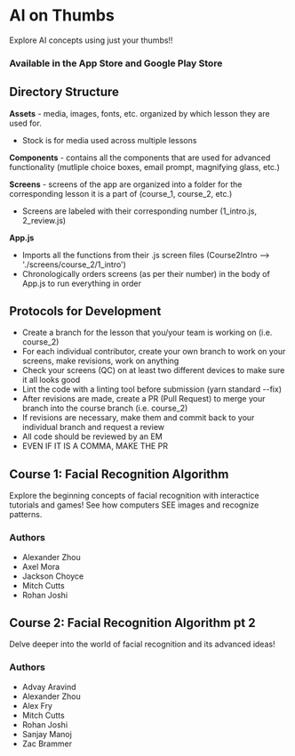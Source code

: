 # **AI on Thumbs**
Explore AI concepts using just your thumbs!!

### Available in the App Store and Google Play Store

## **Directory Structure**
**Assets** - media, images, fonts, etc. organized by which lesson they are used for. 
* Stock is for media used across multiple lessons

**Components** - contains all the components that are used for advanced functionality (mutliple choice boxes, email prompt, magnifying glass, etc.)

**Screens** - screens of the app are organized into a folder for the corresponding lesson it is a part of (course_1, course_2, etc.)
* Screens are labeled with their corresponding number (1_intro.js, 2_review.js)

**App.js**
* Imports all the functions from their .js screen files (Course2Intro  --> './screens/course_2/1_intro')
* Chronologically orders screens (as per their number) in the body of App.js to run everything in order

## **Protocols for Development**
* Create a branch for the lesson that you/your team is working on (i.e. course_2)
* For each individual contributor, create your own branch to work on your screens, make revisions, work on anything
* Check your screens (QC) on at least two different devices to make sure it all looks good
* Lint the code with a linting tool before submission (yarn standard --fix)
* After revisions are made, create a PR (Pull Request) to merge your branch into the course branch (i.e. course_2)
* If revisions are necessary, make them and commit back to your individual branch and request a review
* All code should be reviewed by an EM
* EVEN IF IT IS A COMMA, MAKE THE PR

## **Course 1: Facial Recognition Algorithm**
Explore the beginning concepts of facial recognition with interactice tutorials and games! See how computers SEE images and recognize patterns.

### Authors

* Alexander Zhou
* Axel Mora
* Jackson Choyce
* Mitch Cutts
* Rohan Joshi


## **Course 2: Facial Recognition Algorithm pt 2**
Delve deeper into the world of facial recognition and its advanced ideas! 
### Authors
* Advay Aravind
* Alexander Zhou
* Alex Fry
* Mitch Cutts
* Rohan Joshi
* Sanjay Manoj
* Zac Brammer
